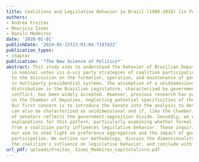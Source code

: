 ```yaml
---
title: Coalitions and Legislative Behavior in Brazil (1988‑2010) [in Portuguese]
authors:
- Andréa Freitas
- Mauricio Izumi
- Danilo Medeiros
date: '2020-01-01'
publishDate: '2024-05-15T23:01:04.719742Z'
publication_types:
- chapter
publication: '*The New Science of Politics*'
abstract: This study aims to understand the behavior of Brazilian Deputies and Senators
  in nominal votes vis-à-vis party strategies of coalition participation. We contribute
  to the discussion on the formation, operation, and maintenance of government coalitions
  in multiparty presidential systems. The assumption of a unidimensional preference
  distribution in the Brazilian Legislature, characterized by government-opposition
  conflict, has been widely accepted. However, previous research has primarily focused
  on the Chamber of Deputies, neglecting potential specificities of the Federal Senate.
  Our first concern is to introduce the Senate into the analysis to determine if it
  can also be characterized as unidimensional and if, like the Chamber, the distribution
  of senators reflects the government-opposition divide. Secondly, we explore the
  explanations for this pattern, particularly examining whether formal entry or exit
  from a coalition party influences legislative behavior. These inquiries underscore
  our aim to shed light on preference aggregation and the impact of government coalition
  participation. We outline our methodology, discuss the dimensionality issue, evaluate
  the coalition's influence on legislative behavior, and conclude with final remarks.
url_pdf: uploads/Freitas_ Izumi_Medeiros_capitulolivro.pdf
---
```

